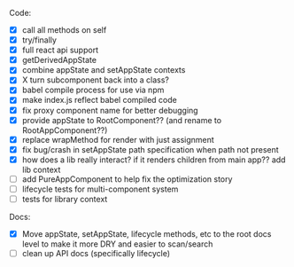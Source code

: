 Code:

- [x] call all methods on self
- [x] try/finally
- [x] full react api support
- [x] getDerivedAppState
- [x] combine appState and setAppState contexts
- [x] X turn subcomponent back into a class?
- [x] babel compile process for use via npm
- [x] make index.js reflect babel compiled code
- [x] fix proxy component name for better debugging
- [x] provide appState to RootComponent?? (and rename to RootAppComponent??)
- [x] replace wrapMethod for render with just assignment
- [x] fix bug/crash in setAppState path specification when path not present
- [x] how does a lib really interact? if it renders children from main app?? add lib context
- [ ] add PureAppComponent to help fix the optimization story
- [ ] lifecycle tests for multi-component system
- [ ] tests for library context

Docs:

- [x] Move appState, setAppState, lifecycle methods, etc to the root docs level to make
      it more DRY and easier to scan/search
- [ ] clean up API docs (specifically lifecycle)
